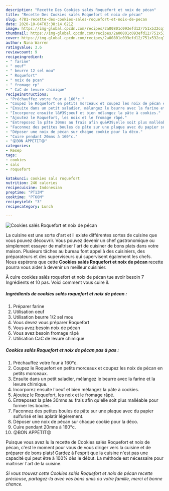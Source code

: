 ```yaml
---
description: "Recette Des Cookies salés Roquefort et noix de pécan"
title: "Recette Des Cookies salés Roquefort et noix de pécan"
slug: 4781-recette-des-cookies-sales-roquefort-et-noix-de-pecan
date: 2020-10-04T03:38:14.621Z
image: https://img-global.cpcdn.com/recipes/2a00801c093efd12/751x532cq70/cookies-sales-roquefort-et-noix-de-pecan-photo-principale-de-la-recette.jpg
thumbnail: https://img-global.cpcdn.com/recipes/2a00801c093efd12/751x532cq70/cookies-sales-roquefort-et-noix-de-pecan-photo-principale-de-la-recette.jpg
cover: https://img-global.cpcdn.com/recipes/2a00801c093efd12/751x532cq70/cookies-sales-roquefort-et-noix-de-pecan-photo-principale-de-la-recette.jpg
author: Nina Warren
ratingvalue: 3.6
reviewcount: 9
recipeingredient:
- " farine"
- " oeuf"
- " beurre 12 sel mou"
- " Roquefort"
- " noix de pcan"
- " fromage rp"
- " CaC de levure chimique"
recipeinstructions:
- "Préchauffez votre four à 160°c."
- "Coupez le Roquefort en petits morceaux et coupez les noix de pécan en petits morceaux."
- "Ensuite dans un petit saladier, mélangez le beurre avec la farine et la levure chimique."
- "Incorporez ensuite l&#39;oeuf et bien mélangez la pâte à cookies."
- "Ajoutez le Roquefort, les noix et le fromage râpé."
- "Entreposez la pâte 30mns au frais afin qu&#39;elle soit plus malléable pour former les boules."
- "Faconnez des petites boules de pâte sur une plaque avec du papier sulfurisé et les aplatir légèrement."
- "Déposer une noix de pécan sur chaque cookie pour la déco."
- "Cuire pendant 20mns à 160°c."
- "😜BON APPÉTIT😜"
categories:
- Resep
tags:
- cookies
- sals
- roquefort

katakunci: cookies sals roquefort 
nutrition: 246 calories
recipecuisine: Indonesian
preptime: "PT13M"
cooktime: "PT60M"
recipeyield: "3"
recipecategory: Lunch

---
```



![Cookies salés Roquefort et noix de pécan](https://img-global.cpcdn.com/recipes/2a00801c093efd12/751x532cq70/cookies-sales-roquefort-et-noix-de-pecan-photo-principale-de-la-recette.jpg)

La cuisine est une sorte d'art et il existe différentes sortes de cuisine que vous pouvez découvrir. Vous pouvez devenir un chef gastronomique ou simplement essayer de maîtriser l'art de cuisiner de bons plats dans votre maison. Plusieurs tâches au bureau font appel à des cuisiniers, des préparateurs et des superviseurs qui supervisent également les chefs. Nous espérons que cette <strong> Cookies salés Roquefort et noix de pécan </strong> recette pourra vous aider à devenir un meilleur cuisinier.

<!--inarticleads1-->

À cuire cookies salés roquefort et noix de pécan tue avoir besoin 7 Ingrédients et 10 pas. Voici comment vous cuire il.

##### Ingrédients de cookies salés roquefort et noix de pécan :

1. Préparer  farine
1. Utilisation  oeuf
1. Utilisation  beurre 1/2 sel mou
1. Vous devez vous préparer  Roquefort
1. Vous avez besoin  noix de pécan
1. Vous avez besoin  fromage râpé
1. Utilisation  CaC de levure chimique




<!--inarticleads2-->

##### Cookies salés Roquefort et noix de pécan pas à pas :

1. Préchauffez votre four à 160°c.
1. Coupez le Roquefort en petits morceaux et coupez les noix de pécan en petits morceaux.
1. Ensuite dans un petit saladier, mélangez le beurre avec la farine et la levure chimique.
1. Incorporez ensuite l&#39;oeuf et bien mélangez la pâte à cookies.
1. Ajoutez le Roquefort, les noix et le fromage râpé.
1. Entreposez la pâte 30mns au frais afin qu&#39;elle soit plus malléable pour former les boules.
1. Faconnez des petites boules de pâte sur une plaque avec du papier sulfurisé et les aplatir légèrement.
1. Déposer une noix de pécan sur chaque cookie pour la déco.
1. Cuire pendant 20mns à 160°c.
1. 😜BON APPÉTIT😜




<!--inarticleads1-->

<p>
Puisque vous avez lu la recette de Cookies salés Roquefort et noix de pécan, c'est le moment pour vous de vous diriger vers la cuisine et de préparer de bons plats! Gardez à l'esprit que la cuisine n'est pas une capacité qui peut être à 100% dès le début. La méthode est nécessaire pour maîtriser l'art de la cuisine.
</p>

<p>
<i>Si vous trouvez cette Cookies salés Roquefort et noix de pécan recette précieuse, partagez-la avec vos bons amis ou votre famille, merci et bonne chance.</i>
</p>
